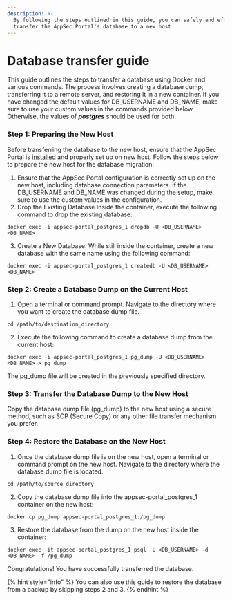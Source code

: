 ```yaml
---
description: >-
  By following the steps outlined in this guide, you can safely and effectively
  transfer the AppSec Portal's database to a new host
---
```


# Database transfer guide

This guide outlines the steps to transfer a database using Docker and various commands. The process involves creating a database dump, transferring it to a remote server, and restoring it in a new container. If you have changed the default values for DB\_USERNAME and DB\_NAME, make sure to use your custom values in the commands provided below. Otherwise, the values of _**postgres**_ should be used for both.

### Step 1: Preparing the New Host

Before transferring the database to the new host, ensure that the AppSec Portal is [installed](installation.md) and properly set up on new host. Follow the steps below to prepare the new host for the database migration:

1. Ensure that the AppSec Portal configuration is correctly set up on the new host, including database connection parameters. If the DB\_USERNAME and DB\_NAME was changed during the setup, make sure to use the custom values in the configuration.
2. Drop the Existing Database Inside the container, execute the following command to drop the existing database:

```
docker exec -i appsec-portal_postgres_1 dropdb -U <DB_USERNAME> <DB_NAME>
```

3. Create a New Database. While still inside the container, create a new database with the same name using the following command:

```
docker exec -i appsec-portal_postgres_1 createdb -U <DB_USERNAME> <DB_NAME>
```

### Step 2: Create a Database Dump on the Current Host

1. Open a terminal or command prompt. Navigate to the directory where you want to create the database dump file.

```
cd /path/to/destination_directory
```

2. Execute the following command to create a database dump from the current host:

```
docker exec -i appsec-portal_postgres_1 pg_dump -U <DB_USERNAME> <DB_NAME> > pg_dump
```

The pg\_dump file will be created in the previously specified directory.

### Step 3: Transfer the Database Dump to the New Host

Copy the database dump file (pg\_dump) to the new host using a secure method, such as SCP (Secure Copy) or any other file transfer mechanism you prefer.

### Step 4: Restore the Database on the New Host

1. Once the database dump file is on the new host, open a terminal or command prompt on the new host. Navigate to the directory where the database dump file is located.

```
cd /path/to/source_directory
```

2. Copy the database dump file into the appsec-portal\_postgres\_1 container on the new host:

```
docker cp pg_dump appsec-portal_postgres_1:/pg_dump
```

3. Restore the database from the dump on the new host inside the container:

```
docker exec -it appsec-portal_postgres_1 psql -U <DB_USERNAME> -d <DB_NAME> -f /pg_dump
```

Congratulations! You have successfully transferred the database.

{% hint style="info" %}
You can also use this guide to restore the database from a backup by skipping steps 2 and 3.
{% endhint %}
